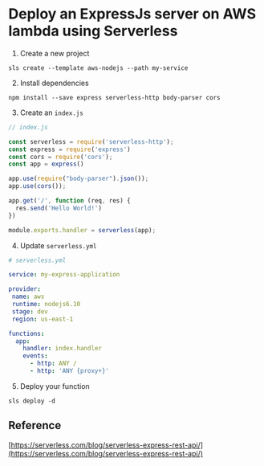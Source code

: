 # Deploy an ExpressJs server on AWS lambda using Serverless

1. Create a new project

`sls create --template aws-nodejs --path my-service`

2. Install dependencies

`npm install --save express serverless-http body-parser cors`

3. Create an `index.js`

```javascript
// index.js

const serverless = require('serverless-http');
const express = require('express')
const cors = require('cors');
const app = express()

app.use(require("body-parser").json());
app.use(cors());

app.get('/', function (req, res) {
  res.send('Hello World!')
})

module.exports.handler = serverless(app);
```

4. Update `serverless.yml`

```yaml
# serverless.yml

service: my-express-application

provider:
 name: aws
 runtime: nodejs6.10
 stage: dev
 region: us-east-1

functions:
  app:
    handler: index.handler
    events:
      - http: ANY /
      - http: 'ANY {proxy+}'
```

5. Deploy your function

`sls deploy -d`

## Reference

[https://serverless.com/blog/serverless-express-rest-api/](https://serverless.com/blog/serverless-express-rest-api/)